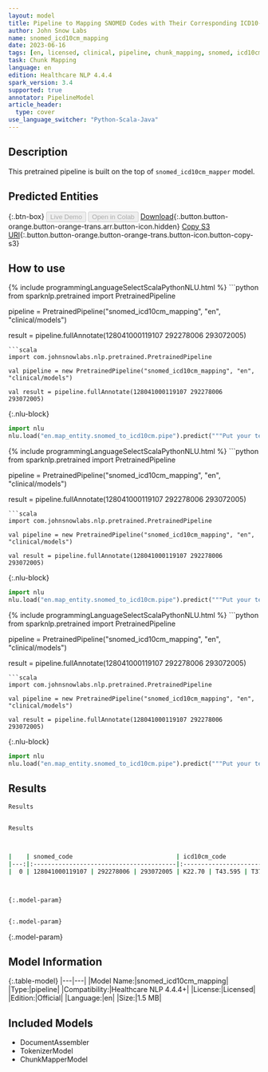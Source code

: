 ```yaml
---
layout: model
title: Pipeline to Mapping SNOMED Codes with Their Corresponding ICD10-CM Codes
author: John Snow Labs
name: snomed_icd10cm_mapping
date: 2023-06-16
tags: [en, licensed, clinical, pipeline, chunk_mapping, snomed, icd10cm]
task: Chunk Mapping
language: en
edition: Healthcare NLP 4.4.4
spark_version: 3.4
supported: true
annotator: PipelineModel
article_header:
  type: cover
use_language_switcher: "Python-Scala-Java"
---
```


## Description

This pretrained pipeline is built on the top of `snomed_icd10cm_mapper` model.

## Predicted Entities



{:.btn-box}
<button class="button button-orange" disabled>Live Demo</button>
<button class="button button-orange" disabled>Open in Colab</button>
[Download](https://s3.amazonaws.com/auxdata.johnsnowlabs.com/clinical/models/snomed_icd10cm_mapping_en_4.4.4_3.4_1686921687367.zip){:.button.button-orange.button-orange-trans.arr.button-icon.hidden}
[Copy S3 URI](s3://auxdata.johnsnowlabs.com/clinical/models/snomed_icd10cm_mapping_en_4.4.4_3.4_1686921687367.zip){:.button.button-orange.button-orange-trans.button-icon.button-copy-s3}

## How to use

<div class="tabs-box" markdown="1">
{% include programmingLanguageSelectScalaPythonNLU.html %}
```python
from sparknlp.pretrained import PretrainedPipeline

pipeline = PretrainedPipeline("snomed_icd10cm_mapping", "en", "clinical/models")

result = pipeline.fullAnnotate(128041000119107 292278006 293072005)
```
```scala
import com.johnsnowlabs.nlp.pretrained.PretrainedPipeline

val pipeline = new PretrainedPipeline("snomed_icd10cm_mapping", "en", "clinical/models")

val result = pipeline.fullAnnotate(128041000119107 292278006 293072005)
```


{:.nlu-block}
```python
import nlu
nlu.load("en.map_entity.snomed_to_icd10cm.pipe").predict("""Put your text here.""")
```

</div>

<div class="tabs-box" markdown="1">
{% include programmingLanguageSelectScalaPythonNLU.html %}
```python
from sparknlp.pretrained import PretrainedPipeline

pipeline = PretrainedPipeline("snomed_icd10cm_mapping", "en", "clinical/models")

result = pipeline.fullAnnotate(128041000119107 292278006 293072005)
```
```scala
import com.johnsnowlabs.nlp.pretrained.PretrainedPipeline

val pipeline = new PretrainedPipeline("snomed_icd10cm_mapping", "en", "clinical/models")

val result = pipeline.fullAnnotate(128041000119107 292278006 293072005)
```

{:.nlu-block}
```python
import nlu
nlu.load("en.map_entity.snomed_to_icd10cm.pipe").predict("""Put your text here.""")
```
</div>

<div class="tabs-box" markdown="1">
{% include programmingLanguageSelectScalaPythonNLU.html %}
```python
from sparknlp.pretrained import PretrainedPipeline

pipeline = PretrainedPipeline("snomed_icd10cm_mapping", "en", "clinical/models")

result = pipeline.fullAnnotate(128041000119107 292278006 293072005)
```
```scala
import com.johnsnowlabs.nlp.pretrained.PretrainedPipeline

val pipeline = new PretrainedPipeline("snomed_icd10cm_mapping", "en", "clinical/models")

val result = pipeline.fullAnnotate(128041000119107 292278006 293072005)
```

{:.nlu-block}
```python
import nlu
nlu.load("en.map_entity.snomed_to_icd10cm.pipe").predict("""Put your text here.""")
```
</div>

## Results

```bash
Results


Results



|    | snomed_code                             | icd10cm_code               |
|---:|:----------------------------------------|:---------------------------|
|  0 | 128041000119107 | 292278006 | 293072005 | K22.70 | T43.595 | T37.1X5 |



{:.model-param}


{:.model-param}
```

{:.model-param}
## Model Information

{:.table-model}
|---|---|
|Model Name:|snomed_icd10cm_mapping|
|Type:|pipeline|
|Compatibility:|Healthcare NLP 4.4.4+|
|License:|Licensed|
|Edition:|Official|
|Language:|en|
|Size:|1.5 MB|

## Included Models

- DocumentAssembler
- TokenizerModel
- ChunkMapperModel